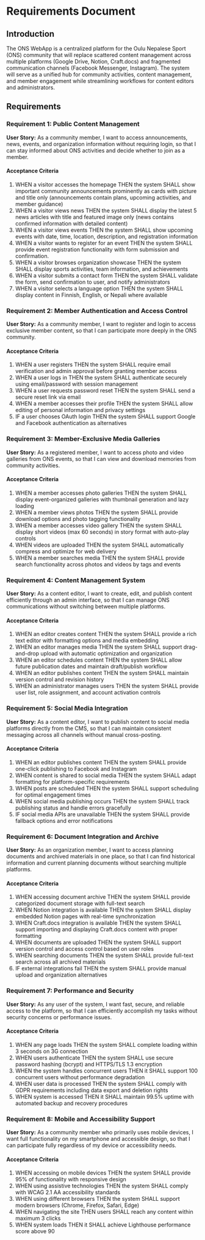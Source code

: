 # Requirements Document

## Introduction

The ONS WebApp is a centralized platform for the Oulu Nepalese Sport (ONS) community that will replace scattered content management across multiple platforms (Google Drive, Notion, Craft.docs) and fragmented communication channels (Facebook Messenger, Instagram). The system will serve as a unified hub for community activities, content management, and member engagement while streamlining workflows for content editors and administrators.

## Requirements

### Requirement 1: Public Content Management

**User Story:** As a community member, I want to access announcements, news, events, and organization information without requiring login, so that I can stay informed about ONS activities and decide whether to join as a member.

#### Acceptance Criteria

1. WHEN a visitor accesses the homepage THEN the system SHALL show important community announcements prominently as cards with picture and title only (announcements contain plans, upcoming activities, and member guidance)
2. WHEN a visitor views news THEN the system SHALL display the latest 5 news articles with title and featured image only (news contains confirmed information with detailed content)
3. WHEN a visitor views events THEN the system SHALL show upcoming events with date, time, location, description, and registration information
4. WHEN a visitor wants to register for an event THEN the system SHALL provide event registration functionality with form submission and confirmation.
5. WHEN a visitor browses organization showcase THEN the system SHALL display sports activities, team information, and achievements
6. WHEN a visitor submits a contact form THEN the system SHALL validate the form, send confirmation to user, and notify administrators
7. WHEN a visitor selects a language option THEN the system SHALL display content in Finnish, English, or Nepali where available

### Requirement 2: Member Authentication and Access Control

**User Story:** As a community member, I want to register and login to access exclusive member content, so that I can participate more deeply in the ONS community.

#### Acceptance Criteria

1. WHEN a user registers THEN the system SHALL require email verification and admin approval before granting member access
2. WHEN a user logs in THEN the system SHALL authenticate securely using email/password with session management
3. WHEN a user requests password reset THEN the system SHALL send a secure reset link via email
4. WHEN a member accesses their profile THEN the system SHALL allow editing of personal information and privacy settings
5. IF a user chooses OAuth login THEN the system SHALL support Google and Facebook authentication as alternatives

### Requirement 3: Member-Exclusive Media Galleries

**User Story:** As a registered member, I want to access photo and video galleries from ONS events, so that I can view and download memories from community activities.

#### Acceptance Criteria

1. WHEN a member accesses photo galleries THEN the system SHALL display event-organized galleries with thumbnail generation and lazy loading
2. WHEN a member views photos THEN the system SHALL provide download options and photo tagging functionality
3. WHEN a member accesses video gallery THEN the system SHALL display short videos (max 60 seconds) in story format with auto-play controls
4. WHEN videos are uploaded THEN the system SHALL automatically compress and optimize for web delivery
5. WHEN a member searches media THEN the system SHALL provide search functionality across photos and videos by tags and events

### Requirement 4: Content Management System

**User Story:** As a content editor, I want to create, edit, and publish content efficiently through an admin interface, so that I can manage ONS communications without switching between multiple platforms.

#### Acceptance Criteria

1. WHEN an editor creates content THEN the system SHALL provide a rich text editor with formatting options and media embedding
2. WHEN an editor manages media THEN the system SHALL support drag-and-drop upload with automatic optimization and organization
3. WHEN an editor schedules content THEN the system SHALL allow future publication dates and maintain draft/publish workflow
4. WHEN an editor publishes content THEN the system SHALL maintain version control and revision history
5. WHEN an administrator manages users THEN the system SHALL provide user list, role assignment, and account activation controls

### Requirement 5: Social Media Integration

**User Story:** As a content editor, I want to publish content to social media platforms directly from the CMS, so that I can maintain consistent messaging across all channels without manual cross-posting.

#### Acceptance Criteria

1. WHEN an editor publishes content THEN the system SHALL provide one-click publishing to Facebook and Instagram
2. WHEN content is shared to social media THEN the system SHALL adapt formatting for platform-specific requirements
3. WHEN posts are scheduled THEN the system SHALL support scheduling for optimal engagement times
4. WHEN social media publishing occurs THEN the system SHALL track publishing status and handle errors gracefully
5. IF social media APIs are unavailable THEN the system SHALL provide fallback options and error notifications

### Requirement 6: Document Integration and Archive

**User Story:** As an organization member, I want to access planning documents and archived materials in one place, so that I can find historical information and current planning documents without searching multiple platforms.

#### Acceptance Criteria

1. WHEN accessing document archive THEN the system SHALL provide categorized document storage with full-text search
2. WHEN Notion integration is available THEN the system SHALL display embedded Notion pages with real-time synchronization
3. WHEN Craft.docs integration is available THEN the system SHALL support importing and displaying Craft.docs content with proper formatting
4. WHEN documents are uploaded THEN the system SHALL support version control and access control based on user roles
5. WHEN searching documents THEN the system SHALL provide full-text search across all archived materials
6. IF external integrations fail THEN the system SHALL provide manual upload and organization alternatives

### Requirement 7: Performance and Security

**User Story:** As any user of the system, I want fast, secure, and reliable access to the platform, so that I can efficiently accomplish my tasks without security concerns or performance issues.

#### Acceptance Criteria

1. WHEN any page loads THEN the system SHALL complete loading within 3 seconds on 3G connection
2. WHEN users authenticate THEN the system SHALL use secure password hashing (bcrypt) and HTTPS/TLS 1.3 encryption
3. WHEN the system handles concurrent users THEN it SHALL support 100 concurrent users without performance degradation
4. WHEN user data is processed THEN the system SHALL comply with GDPR requirements including data export and deletion rights
5. WHEN system is accessed THEN it SHALL maintain 99.5% uptime with automated backup and recovery procedures

### Requirement 8: Mobile and Accessibility Support

**User Story:** As a community member who primarily uses mobile devices, I want full functionality on my smartphone and accessible design, so that I can participate fully regardless of my device or accessibility needs.

#### Acceptance Criteria

1. WHEN accessing on mobile devices THEN the system SHALL provide 95% of functionality with responsive design
2. WHEN using assistive technologies THEN the system SHALL comply with WCAG 2.1 AA accessibility standards
3. WHEN using different browsers THEN the system SHALL support modern browsers (Chrome, Firefox, Safari, Edge)
4. WHEN navigating the site THEN users SHALL reach any content within maximum 3 clicks
5. WHEN system loads THEN it SHALL achieve Lighthouse performance score above 90